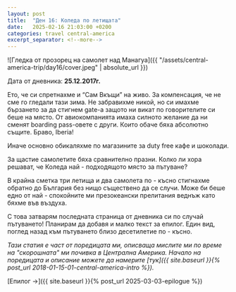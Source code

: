 ```yaml
---
layout: post
title:  "Ден 16: Коледа по летищата"
date:   2025-02-16 21:03:00 +0200
categories: travel central-america
excerpt_separator: <!--more-->
---
```


![Гледка от прозорец на самолет над Манагуа]({{ "/assets/central-america-trip/day16/cover.jpeg" | absolute_url }})

Дата от дневника: **25.12.2017г.**

Ето, че си спретнахме и “Сам Вкъщи” на живо. За компенсация, че не сме го гледали тази зима. Не забравихме никой, но си имахме бързането за да стигнем gate-a защото ни викат по говорителите си беше на място. От авиокомпанията имаха силното желание да ни сменят boarding pass-овете с други. Които обаче бяха абсолютно същите. Браво, Iberia!

Иначе основно обикаляхме по магазините за duty free кафе и шоколади.

За щастие самолетите бяха сравнително празни. Колко ли хора решават, че Коледа най - подходящото място за пътуване?

В крайна сметка три летища и два самолета по - късно стигнахме обратно до България без нищо съществено да се случи. Може би беше едно от най - спокойните ми презокеански прелитания веднъж като бяхме във въздуха.

С това затварям последната страница от дневника си по случай пътуването! Планирам да добавя и малко текст за епилог. Един вид, поглед назад към пътуването близо десетилетие по - късно.

_Тази статия е част от поредицата ми, описваща мислите ми по време на "скорошната" ми почивка в Централна Америка. Начало на поредицата и описание можете да намерите [тук]({{ site.baseurl }}{% post_url 2018-01-15-01-central-america-intro %})._

[Епилог ->]({{ site.baseurl }}{% post_url 2025-03-03-epilogue %})
